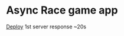 # Async Race game app

[Deploy](https://anvianvi.github.io/async-race-2023/)  1st server response ~20s
